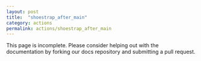 ```yaml
---
layout: post
title:  "shoestrap_after_main"
category: actions
permalink: actions/shoestrap_after_main
---
```


This page is incomplete. Please consider helping out with the documentation by forking our docs repository and submitting a pull request.